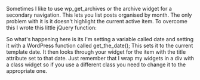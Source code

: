 <!--%

Title: Add A Current Class To wp_get_archives.
Author: Abban Dunne
Category: Notebook
Status: Published
Date: 16th June 2011

%-->

Sometimes I like to use wp_get_archives or the archive widget for a secondary navigation. This lets you list posts organised by month. The only problem with it is it doesn't highlight the current active item. To overcome this I wrote this little jQuery function:

<script src="https://gist.github.com/Abban/5816625.js"></script>

So what's happening here is its I'm setting a variable called date and setting it with a WordPress function called get_the_date(); This sets it to the current template date. It then looks through your widget for the item with the title attribute set to that date. Just remember that I wrap my widgets in a div with a class widget so if you use a different class you need to change it to the appropriate one.